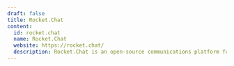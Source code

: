 ```yaml
---
draft: false
title: Rocket.Chat
content:
  id: rocket.chat
  name: Rocket.Chat
  website: https://rocket.chat/
  description: Rocket.Chat is an open-source communications platform for organizations with high standards of data protection.
---
```

